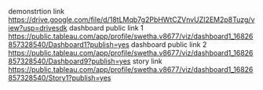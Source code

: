 demonstrtion link
https://drive.google.com/file/d/18tLMqb7g2PbHWtCZVnvUZI2EM2p8Tuzg/view?usp=drivesdk
dashboard public link 1
https://public.tableau.com/app/profile/swetha.v8677/viz/dashboard1_16826857328540/Dashboard1?publish=yes
dashboard public link 2
https://public.tableau.com/app/profile/swetha.v8677/viz/dashboard1_16826857328540/Dashboard9?publish=yes
story link
https://public.tableau.com/app/profile/swetha.v8677/viz/dashboard1_16826857328540/Story1?publish=yes

